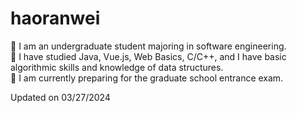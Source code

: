# haoranwei
🏫 I am an undergraduate student majoring in software engineering.  
🥰 I have studied Java, Vue.js, Web Basics, C/C++, and I have basic algorithmic skills and knowledge of data structures.  
📝 I am currently preparing for the graduate school entrance exam.

Updated on 03/27/2024
